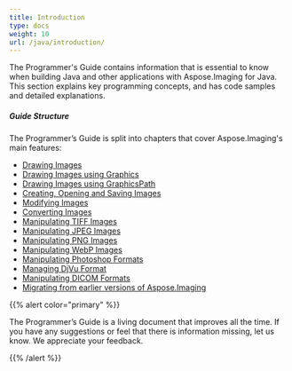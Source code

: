 ```yaml
---
title: Introduction
type: docs
weight: 10
url: /java/introduction/
---
```


The Programmer's Guide contains information that is essential to know when building Java and other applications with Aspose.Imaging for Java. This section explains key programming concepts, and has code samples and detailed explanations.
##### **Guide Structure**
The Programmer’s Guide is split into chapters that cover Aspose.Imaging's main features:

- [Drawing Images](../drawing-images)
- [Drawing Images using Graphics](../drawing-images)
- [Drawing Images using GraphicsPath](../drawing-images-using-graphics/)
- [Creating, Opening and Saving Images](../creating-opening-and-saving-images/)
- [Modifying Images](../modifying-images)
- [Converting Images](../converting-images)
- [Manipulating TIFF Images](../manipulating-tiff-images)
- [Manipulating JPEG Images](../manipulating-jpeg-images)
- [Manipulating PNG Images](../manipulating-png-images)
- [Manipulating WebP Images](../manipulating-webp-images)
- [Manipulating Photoshop Formats](../manipulating-photoshop-formats)
- [Managing DjVu Format](../manipulating-djvu-formats)
- [Manipulating DICOM Formats](../manipulating-dicom-formats)
- [Migrating from earlier versions of Aspose.Imaging](../manipulating-metafiles)

{{% alert color="primary" %}} 

The Programmer’s Guide is a living document that improves all the time. If you have any suggestions or feel that there is information missing, let us know. We appreciate your feedback.

{{% /alert %}}
